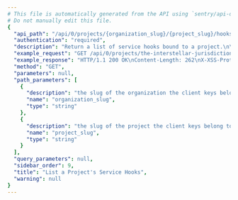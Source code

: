 ```yaml
---
# This file is automatically generated from the API using `sentry/api-docs/generator.py.`
# Do not manually edit this file.
{
  "api_path": "/api/0/projects/{organization_slug}/{project_slug}/hooks/", 
  "authentication": "required", 
  "description": "Return a list of service hooks bound to a project.\n\nThis endpoint requires the 'servicehooks' feature to\nbe enabled for your project.", 
  "example_request": "GET /api/0/projects/the-interstellar-jurisdiction/pump-station/hooks/ HTTP/1.1\nHost: sentry.io\nAuthorization: Bearer <token>", 
  "example_response": "HTTP/1.1 200 OK\nContent-Length: 262\nX-XSS-Protection: 1; mode=block\nX-Content-Type-Options: nosniff\nContent-Language: en\nAccess-Control-Expose-Headers: X-Sentry-Error, Retry-After\nVary: Accept-Language, Cookie\nAccess-Control-Allow-Methods: GET, POST, HEAD, OPTIONS\nLink: <https://sentry.io/api/0/projects/the-interstellar-jurisdiction/pump-station/hooks/?&cursor=1:0:1>; rel=\"previous\"; results=\"false\"; cursor=\"1:0:1\", <https://sentry.io/api/0/projects/the-interstellar-jurisdiction/pump-station/hooks/?&cursor=1:100:0>; rel=\"next\"; results=\"false\"; cursor=\"1:100:0\"\nAllow: GET, POST, HEAD, OPTIONS\nAccess-Control-Allow-Origin: *\nAccess-Control-Allow-Headers: X-Sentry-Auth, X-Requested-With, Origin, Accept, Content-Type, Authentication, Authorization\nContent-Type: application/json\nX-Frame-Options: deny\n\n[\n  {\n    \"dateCreated\": \"2020-03-09T04:38:35.397966Z\", \n    \"events\": [\n      \"event.alert\", \n      \"event.created\"\n    ], \n    \"id\": \"3fbe4ff7d50146fc8049a599fcf81bfe\", \n    \"secret\": \"d262a18ae963448db19d3c9504592fa88221dbb884414bf3a0f6f64e809c03cc\", \n    \"status\": \"active\", \n    \"url\": \"https://example.com/sentry-hook\"\n  }\n]", 
  "method": "GET", 
  "parameters": null, 
  "path_parameters": [
    {
      "description": "the slug of the organization the client keys belong to.", 
      "name": "organization_slug", 
      "type": "string"
    }, 
    {
      "description": "the slug of the project the client keys belong to.", 
      "name": "project_slug", 
      "type": "string"
    }
  ], 
  "query_parameters": null, 
  "sidebar_order": 9, 
  "title": "List a Project's Service Hooks", 
  "warning": null
}
---
```

